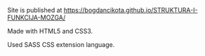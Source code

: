 Site is published at https://bogdancikota.github.io/STRUKTURA-I-FUNKCIJA-MOZGA/

Made with HTML5 and CSS3.

Used SASS CSS extension language.
